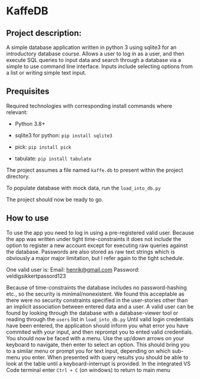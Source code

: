 # KaffeDB

## Project description:

A simple database application written in python 3 using sqlite3 for an introductory database course. Allows a user to log in as a user, and then execute SQL queries to input data and search through a database via a simple to use command line interface. Inputs include selecting options from a list or writing simple text input.

## Prequisites

Required technologies with corresponding install commands where relevant:

- Python 3.8+

- sqlite3 for python: `pip install sqlite3`

- pick: `pip install pick`

- tabulate: `pip install tabulate`

The project assumes a file named `kaffe.db` to present within the project directory.

To populate database with mock data, run the `load_into_db.py`

The project should now be ready to go.

## How to use

To use the app you need to log in using a pre-registered valid user. Because the app was written under tight time-constraints it does not include the option to register a new account except for executing raw queries against the database. Passwords are also stored as raw text strings which is obviously a major major limitation, but I refer again to the tight schedule.

One valid user is:
Email: henrik@gmail.com
Password: veldigsikkertpassord123

Because of time-constraints the database includes no password-hashing etc., so the security is minimal/nonexistent.
We found this acceptable as there were no security constraints specified in the user-stories other than an implicit association between entered data and a user.
A valid user can be found by looking through the database with a database-viewer tool or reading through the `users` list in `load_into_db.py`
Until valid login credentials have been entered, the application should inform you what error you have commited with your input, and then reprompt you to ented valid credentials.
You should now be faced with a menu. Use the up/down arrows on your keyboard to navigate, then enter to select an option.
This should bring you to a similar menu or prompt you for text input, depending on which sub-menu you enter.
When presented with query results you should be able to look at the table until a keyboard-interrupt is provided.
In the integrated VS Code terminal enter `Ctrl + C` (on windows) to return to main menu
